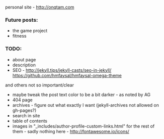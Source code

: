 personal site - http://onqtam.com

### Future posts:

- the game project
- fitness

### TODO:

- about page
- description
- SEO - http://jekyll.tips/jekyll-casts/seo-in-jekyll/       https://github.com/hmfaysal/hmfaysal-omega-theme

and others not so important/clear

- maybe tweak the post text color to be a bit darker - as noted by AG
- 404 page
- archives - figure out what exactly I want (jekyll-archives not allowed on gh-pages?)
- search in site
- table of contents
- images in "_includes/author-profile-custom-links.html" for the rest of them - sadly nothing here - http://fontawesome.io/icons/
